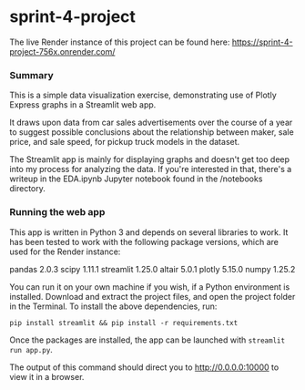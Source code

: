 # sprint-4-project

The live Render instance of this project can be found here:
https://sprint-4-project-756x.onrender.com/

### Summary

This is a simple data visualization exercise, demonstrating use of Plotly Express graphs in a Streamlit web app.

It draws upon data from car sales advertisements over the course of a year to suggest possible conclusions about the relationship between maker, sale price, and sale speed, for pickup truck models in the dataset.

The Streamlit app is mainly for displaying graphs and doesn't get too deep into my process for analyzing the data. If you're interested in that, there's a writeup in the EDA.ipynb Jupyter notebook found in the /notebooks directory.

### Running the web app

This app is written in Python 3 and depends on several libraries to work. It has been tested to work with the following package versions, which are used for the Render instance:

pandas 2.0.3
scipy 1.11.1
streamlit 1.25.0
altair 5.0.1
plotly 5.15.0
numpy 1.25.2

You can run it on your own machine if you wish, if a Python environment is installed. Download and extract the project files, and open the project folder in the Terminal. To install the above dependencies, run:

`pip install streamlit && pip install -r requirements.txt`

Once the packages are installed, the app can be launched with `streamlit run app.py`.

The output of this command should direct you to http://0.0.0.0:10000 to view it in a browser.